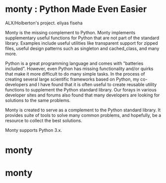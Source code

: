 # monty : Python Made Even Easier

ALX/Holberton's project.
eliyas fiseha 

Monty is the missing complement to Python. Monty implements supplementary useful functions for Python that are not part of the standard library. Examples include useful utilities like transparent support for zipped files, useful design patterns such as singleton and cached_class, and many more.

Python is a great programming language and comes with "batteries included". However, even Python has missing functionality and/or quirks that make it more difficult to do many simple tasks. In the process of creating several large scientific frameworks based on Python, my co-developers and I have found that it is often useful to create reusable utility functions to supplement the Python standard library. Our forays in various developer sites and forums also found that many developers are looking for solutions to the same problems.

Monty is created to serve as a complement to the Python standard library. It provides suite of tools to solve many common problems, and hopefully, be a resource to collect the best solutions.

Monty supports Python 3.x.
 
# monty
# monty
